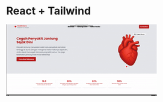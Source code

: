 # React + Tailwind

![Demo](https://raw.githubusercontent.com/imam-mq/miniproject/main/src/assets/MiniPri.gif)
